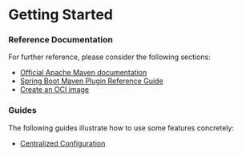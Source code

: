# Getting Started

### Reference Documentation
For further reference, please consider the following sections:

* [Official Apache Maven documentation](https://maven.apache.org/guides/index.html)
* [Spring Boot Maven Plugin Reference Guide](https://docs.spring.io/spring-boot/docs/2.6.4/maven-plugin/reference/html/)
* [Create an OCI image](https://docs.spring.io/spring-boot/docs/2.6.4/maven-plugin/reference/html/#build-image)

### Guides
The following guides illustrate how to use some features concretely:

* [Centralized Configuration](https://spring.io/guides/gs/centralized-configuration/)


